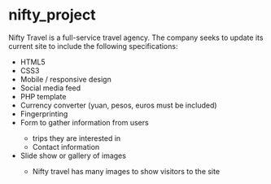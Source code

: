 # nifty_project

Nifty Travel is a full-service travel agency. The company seeks to update its current site to include the
following specifications:
<ul>
  <li>HTML5</li>
  <li>CSS3</li>
  <li>Mobile / responsive design</li>
  <li>Social media feed</li>
  <li>PHP template</li>
  <li>Currency converter (yuan, pesos, euros must be included)</li>
  <li>Fingerprinting</li>
  <li>Form to gather information from users</li>
    <ul><li>trips they are interested in</li>
    <li>Contact information</li></ul>
  <li>Slide show or gallery of images</li>
    <ul><li>Nifty travel has many images to show visitors to the site</li></ul>
</ul>

